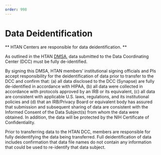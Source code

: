 ```yaml
---
order: 998
---
```


# Data Deidentification

** HTAN Centers are responsible for data deidentification. **

As outlined in the HTAN [DMSA](https://docs.google.com/document/d/1RPFm9MBJv8DjZmYZyIv0jbjtNJ8fnwGjYDjlK4lL4nc/edit#heading=h.gjdgxs), data submitted to the Data Coordinating Center (DCC) must be fully de-identified.

By signing this DMSA, HTAN members’ institutional signing officials and PIs accept responsibility for the deidentification of data prior to transfer to the DCC and confirm that: (a) all data disclosed to the DCC (Synapse) are fully de-identified in accordance with HIPAA, (b) all data were collected in accordance with protocols approved by an IRB or its equivalent, (c) all data are consistent with applicable U.S. laws, regulations, and its institutional policies and (d) that an IRB/Privacy Board or equivalent body has assured that submission and subsequent sharing of data are consistent with the Informed Consent of the Data Subject(s) from whom the data were obtained. In addition, the data will be protected by the NIH Certificate of Confidentiality.

Prior to transferring data to the HTAN DCC, members are responsible for fully deidentifying the data being transferred. Full deidentification of data includes confirmation that data file names do not contain any information that could be used to re-identify that data subject. 


